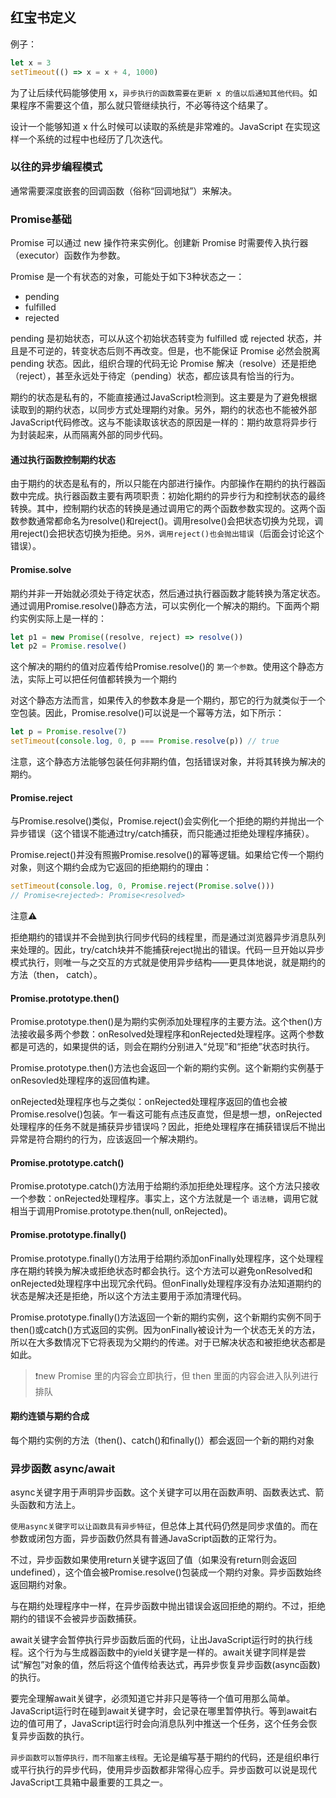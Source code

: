## 红宝书定义

例子：

```js
let x = 3
setTimeout(() => x = x + 4, 1000)
```

为了让后续代码能够使用 x，`异步执行的函数需要在更新 x 的值以后通知其他代码`。如果程序不需要这个值，那么就只管继续执行，不必等待这个结果了。

设计一个能够知道 x 什么时候可以读取的系统是非常难的。JavaScript 在实现这样一个系统的过程中也经历了几次迭代。



### 以往的异步编程模式

通常需要深度嵌套的回调函数（俗称“回调地狱”）来解决。



### Promise基础

Promise 可以通过 new 操作符来实例化。创建新 Promise 时需要传入执行器（executor）函数作为参数。

Promise 是一个有状态的对象，可能处于如下3种状态之一：

- pending
- fulfilled
- rejected

pending 是初始状态，可以从这个初始状态转变为 fulfilled 或 rejected 状态，并且是不可逆的，转变状态后则不再改变。但是，也不能保证 Promise 必然会脱离 pending 状态。因此，组织合理的代码无论 Promise 解决（resolve）还是拒绝（reject），甚至永远处于待定（pending）状态，都应该具有恰当的行为。



期约的状态是私有的，不能直接通过JavaScript检测到。这主要是为了避免根据读取到的期约状态，以同步方式处理期约对象。另外，期约的状态也不能被外部JavaScript代码修改。这与不能读取该状态的原因是一样的：期约故意将异步行为封装起来，从而隔离外部的同步代码。



#### 通过执行函数控制期约状态

由于期约的状态是私有的，所以只能在内部进行操作。内部操作在期约的执行器函数中完成。执行器函数主要有两项职责：初始化期约的异步行为和控制状态的最终转换。其中，控制期约状态的转换是通过调用它的两个函数参数实现的。这两个函数参数通常都命名为resolve()和reject()。调用resolve()会把状态切换为兑现，调用reject()会把状态切换为拒绝。`另外，调用reject()也会抛出错误`（后面会讨论这个错误）。

#### Promise.solve

期约并非一开始就必须处于待定状态，然后通过执行器函数才能转换为落定状态。通过调用Promise.resolve()静态方法，可以实例化一个解决的期约。下面两个期约实例实际上是一样的：

```js
let p1 = new Promise((resolve, reject) => resolve())
let p2 = Promise.resolve()
```

这个解决的期约的值对应着传给Promise.resolve()的 `第一个参数`。使用这个静态方法，实际上可以把任何值都转换为一个期约

对这个静态方法而言，如果传入的参数本身是一个期约，那它的行为就类似于一个空包装。因此，Promise.resolve()可以说是一个幂等方法，如下所示：

```js
let p = Promise.resolve(7)
setTimeout(console.log, 0, p === Promise.resolve(p)) // true
```



注意，这个静态方法能够包装任何非期约值，包括错误对象，并将其转换为解决的期约。

#### Promise.reject

与Promise.resolve()类似，Promise.reject()会实例化一个拒绝的期约并抛出一个异步错误（这个错误不能通过try/catch捕获，而只能通过拒绝处理程序捕获）。

Promise.reject()并没有照搬Promise.resolve()的幂等逻辑。如果给它传一个期约对象，则这个期约会成为它返回的拒绝期约的理由：

```js
setTimeout(console.log, 0, Promise.reject(Promise.solve()))
// Promise<rejected>: Promise<resolved>
```



注意⚠️

拒绝期约的错误并不会抛到执行同步代码的线程里，而是通过浏览器异步消息队列来处理的。因此，try/catch块并不能捕获reject抛出的错误。代码一旦开始以异步模式执行，则唯一与之交互的方式就是使用异步结构——更具体地说，就是期约的方法（then， catch）。



#### Promise.prototype.then()

Promise.prototype.then()是为期约实例添加处理程序的主要方法。这个then()方法接收最多两个参数：onResolved处理程序和onRejected处理程序。这两个参数都是可选的，如果提供的话，则会在期约分别进入“兑现”和“拒绝”状态时执行。

Promise.prototype.then()方法也会返回一个新的期约实例。这个新期约实例基于onResovled处理程序的返回值构建。

onRejected处理程序也与之类似：onRejected处理程序返回的值也会被Promise.resolve()包装。乍一看这可能有点违反直觉，但是想一想，onRejected处理程序的任务不就是捕获异步错误吗？因此，拒绝处理程序在捕获错误后不抛出异常是符合期约的行为，应该返回一个解决期约。

#### Promise.prototype.catch()

Promise.prototype.catch()方法用于给期约添加拒绝处理程序。这个方法只接收一个参数：onRejected处理程序。事实上，这个方法就是一个 `语法糖`，调用它就相当于调用Promise.prototype.then(null, onRejected)。

#### Promise.prototype.finally()

Promise.prototype.finally()方法用于给期约添加onFinally处理程序，这个处理程序在期约转换为解决或拒绝状态时都会执行。这个方法可以避免onResolved和onRejected处理程序中出现冗余代码。但onFinally处理程序没有办法知道期约的状态是解决还是拒绝，所以这个方法主要用于添加清理代码。

Promise.prototype.finally()方法返回一个新的期约实例，这个新期约实例不同于then()或catch()方式返回的实例。因为onFinally被设计为一个状态无关的方法，所以在大多数情况下它将表现为父期约的传递。对于已解决状态和被拒绝状态都是如此。



> ❗️new Promise 里的内容会立即执行，但 then 里面的内容会进入队列进行排队

#### 期约连锁与期约合成

每个期约实例的方法（then()、catch()和finally()）都会返回一个新的期约对象



### 异步函数 async/await

async关键字用于声明异步函数。这个关键字可以用在函数声明、函数表达式、箭头函数和方法上。

`使用async关键字可以让函数具有异步特征`，但总体上其代码仍然是同步求值的。而在参数或闭包方面，异步函数仍然具有普通JavaScript函数的正常行为。

不过，异步函数如果使用return关键字返回了值（如果没有return则会返回undefined），这个值会被Promise.resolve()包装成一个期约对象。异步函数始终返回期约对象。

与在期约处理程序中一样，在异步函数中抛出错误会返回拒绝的期约。不过，拒绝期约的错误不会被异步函数捕获。



await关键字会暂停执行异步函数后面的代码，让出JavaScript运行时的执行线程。这个行为与生成器函数中的yield关键字是一样的。await关键字同样是尝试“解包”对象的值，然后将这个值传给表达式，再异步恢复异步函数(async函数)的执行。

要完全理解await关键字，必须知道它并非只是等待一个值可用那么简单。JavaScript运行时在碰到await关键字时，会记录在哪里暂停执行。等到await右边的值可用了，JavaScript运行时会向消息队列中推送一个任务，这个任务会恢复异步函数的执行。

`异步函数可以暂停执行，而不阻塞主线程`。无论是编写基于期约的代码，还是组织串行或平行执行的异步代码，使用异步函数都非常得心应手。异步函数可以说是现代JavaScript工具箱中最重要的工具之一。

